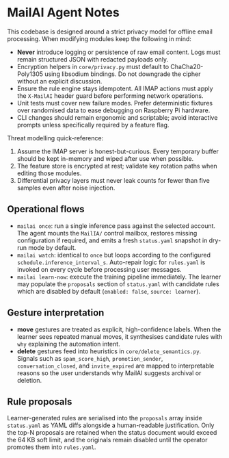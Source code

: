 # MailAI Agent Notes

This codebase is designed around a strict privacy model for offline email
processing. When modifying modules keep the following in mind:

- **Never** introduce logging or persistence of raw email content. Logs must
  remain structured JSON with redacted payloads only.
- Encryption helpers in `core/privacy.py` must default to ChaCha20-Poly1305
  using libsodium bindings. Do not downgrade the cipher without an explicit
  discussion.
- Ensure the rule engine stays idempotent. All IMAP actions must apply the
  `X-MailAI` header guard before performing network operations.
- Unit tests must cover new failure modes. Prefer deterministic fixtures over
  randomised data to ease debugging on Raspberry Pi hardware.
- CLI changes should remain ergonomic and scriptable; avoid interactive prompts
  unless specifically required by a feature flag.

Threat modelling quick-reference:

1. Assume the IMAP server is honest-but-curious. Every temporary buffer should
   be kept in-memory and wiped after use when possible.
2. The feature store is encrypted at rest; validate key rotation paths when
   editing those modules.
3. Differential privacy layers must never leak counts for fewer than five
   samples even after noise injection.

## Operational flows

- `mailai once`: run a single inference pass against the selected account. The
  agent mounts the `MailIA/` control mailbox, restores missing configuration if
  required, and emits a fresh `status.yaml` snapshot in dry-run mode by default.
- `mailai watch`: identical to `once` but loops according to the configured
  `schedule.inference_interval_s`. Auto-repair logic for `rules.yaml` is invoked
  on every cycle before processing user messages.
- `mailai learn-now`: execute the training pipeline immediately. The learner may
  populate the `proposals` section of `status.yaml` with candidate rules which
  are disabled by default (`enabled: false`, `source: learner`).

## Gesture interpretation

- **move** gestures are treated as explicit, high-confidence labels. When the
  learner sees repeated manual moves, it synthesises candidate rules with
  `why` explaining the automation intent.
- **delete** gestures feed into heuristics in `core/delete_semantics.py`. Signals
  such as `spam_score_high`, `promotion_sender`, `conversation_closed`, and
  `invite_expired` are mapped to interpretable reasons so the user understands
  why MailAI suggests archival or deletion.

## Rule proposals

Learner-generated rules are serialised into the `proposals` array inside
`status.yaml` as YAML diffs alongside a human-readable justification. Only the
top-N proposals are retained when the status document would exceed the 64 KB
soft limit, and the originals remain disabled until the operator promotes them
into `rules.yaml`.
